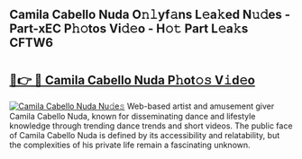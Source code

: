 ## Camila Cabello Nuda O𝚗𝚕yf𝚊ns L𝚎a𝚔ed N𝚞𝚍es - Part-xEC P𝚑𝚘tos Vi𝚍𝚎o - H𝚘𝚝 Part L𝚎a𝚔s CFTW6

# <h2><a href="http://kf4gkn.oniu.top/?m=Camila+Cabello+Nuda">🔗👉 🔴 Camila Cabello Nuda P𝚑ot𝚘𝚜 V𝚒d𝚎o</a></h2>

[![Camila Cabello Nuda Nu𝚍e𝚜](https://i.imgur.com/0qMVB7G.gif)](http://kf4gkn.oniu.top/?m=Camila+Cabello+Nuda)
Web-based artist and amusement giver Camila Cabello Nuda, known for disseminating dance and lifestyle knowledge through trending dance trends and short videos. The public face of Camila Cabello Nuda is defined by its accessibility and relatability, but the complexities of his private life remain a fascinating unknown.  
